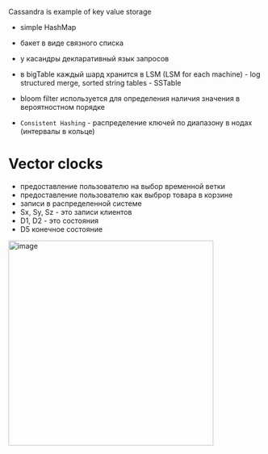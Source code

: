 Cassandra is example of key value storage
- simple HashMap
- бакет в виде связного списка
- у касандры декларативный язык запросов
- в bigTable каждый шард хранится в LSM (LSM for each machine) - log structured merge, sorted string tables - SSTable
- bloom filter используется для определения наличия значения в вероятностном порядке

- `Consistent Hashing` - распределение ключей по диапазону в нодах (интервалы в кольце)

# Vector clocks
- предоставление пользователю на выбор временной ветки
- предоставление пользователю как выброр товара в корзине
- записи в распределенной системе
- Sx, Sy, Sz - это записи клиентов
- D1, D2 - это состояния
- D5 конечное состояние

<img width="406" alt="image" src="https://github.com/user-attachments/assets/fb27d4e8-648d-4587-8df6-58c3ef5292c2" />

